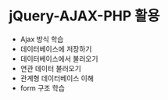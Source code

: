 # jQuery-AJAX-PHP 활용
* Ajax 방식 학습
* 데이터베이스에 저장하기
* 데이터베이스에서 불러오기
* 연관 데이터 불러오기
* 관계형 데이터베이스 이해
* form 구조 학습
